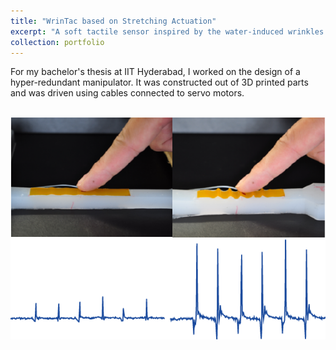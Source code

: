 ```yaml
---
title: "WrinTac based on Stretching Actuation"
excerpt: "A soft tactile sensor inspired by the water-induced wrinkles on human fingertips <br/><img src='/images/projectImages/wrintacstretching.png'>"
collection: portfolio
---
```


For my bachelor's thesis at IIT Hyderabad, I worked on the design of a hyper-redundant manipulator. It was constructed out of 3D printed parts and was driven using cables connected to servo motors. 

<br/><img src='/images/projectImages/wrintacstretching.png'>